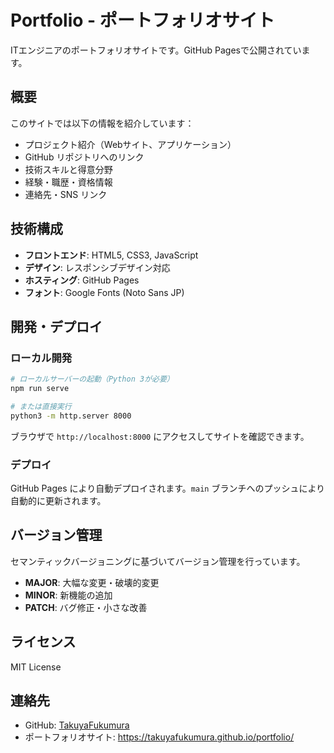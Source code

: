 # Portfolio - ポートフォリオサイト

ITエンジニアのポートフォリオサイトです。GitHub Pagesで公開されています。

## 概要

このサイトでは以下の情報を紹介しています：

- プロジェクト紹介（Webサイト、アプリケーション）
- GitHub リポジトリへのリンク
- 技術スキルと得意分野
- 経験・職歴・資格情報
- 連絡先・SNS リンク

## 技術構成

- **フロントエンド**: HTML5, CSS3, JavaScript
- **デザイン**: レスポンシブデザイン対応
- **ホスティング**: GitHub Pages
- **フォント**: Google Fonts (Noto Sans JP)

## 開発・デプロイ

### ローカル開発

```bash
# ローカルサーバーの起動（Python 3が必要）
npm run serve

# または直接実行
python3 -m http.server 8000
```

ブラウザで `http://localhost:8000` にアクセスしてサイトを確認できます。

### デプロイ

GitHub Pages により自動デプロイされます。`main` ブランチへのプッシュにより自動的に更新されます。

## バージョン管理

セマンティックバージョニングに基づいてバージョン管理を行っています。

- **MAJOR**: 大幅な変更・破壊的変更
- **MINOR**: 新機能の追加
- **PATCH**: バグ修正・小さな改善

## ライセンス

MIT License

## 連絡先

- GitHub: [TakuyaFukumura](https://github.com/TakuyaFukumura)
- ポートフォリオサイト: https://takuyafukumura.github.io/portfolio/
